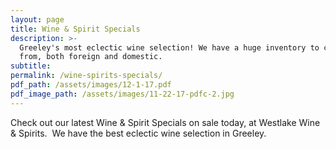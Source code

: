 ```yaml
---
layout: page
title: Wine & Spirit Specials
description: >-
  Greeley's most eclectic wine selection! We have a huge inventory to choose
  from, both foreign and domestic.
subtitle:
permalink: /wine-spirits-specials/
pdf_path: /assets/images/12-1-17.pdf
pdf_image_path: /assets/images/11-22-17-pdfc-2.jpg
---
```



Check out our latest Wine & Spirit Specials on sale today, at Westlake Wine & Spirits.  We have the best eclectic wine selection in Greeley.